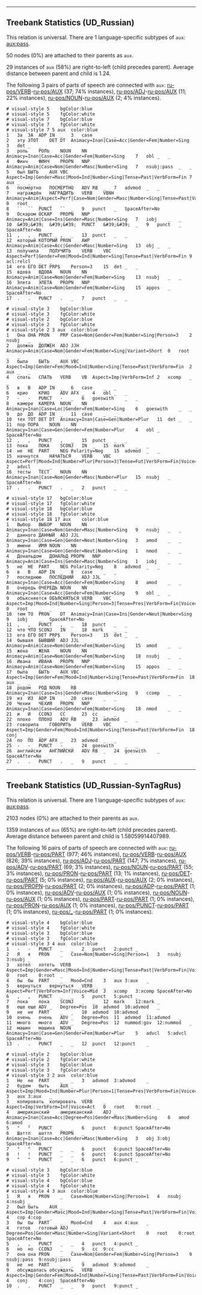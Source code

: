 

--------------------------------------------------------------------------------

## Treebank Statistics (UD_Russian)

This relation is universal.
There are 1 language-specific subtypes of `aux`: [aux:pass]().

50 nodes (0%) are attached to their parents as `aux`.

29 instances of `aux` (58%) are right-to-left (child precedes parent).
Average distance between parent and child is 1.24.

The following 3 pairs of parts of speech are connected with `aux`: [ru-pos/VERB]()-[ru-pos/AUX]() (37; 74% instances), [ru-pos/ADJ]()-[ru-pos/AUX]() (11; 22% instances), [ru-pos/NOUN]()-[ru-pos/AUX]() (2; 4% instances).


~~~ conllu
# visual-style 5	bgColor:blue
# visual-style 5	fgColor:white
# visual-style 7	bgColor:blue
# visual-style 7	fgColor:white
# visual-style 7 5 aux	color:blue
1	За	ЗА	ADP	IN	_	3	case	_	_
2	эту	ЭТОТ	DET	DT	Animacy=Inan|Case=Acc|Gender=Fem|Number=Sing	3	det	_	_
3	роль	РОЛЬ	NOUN	NN	Animacy=Inan|Case=Acc|Gender=Fem|Number=Sing	7	obl	_	_
4	Финч	ФИНЧ	PROPN	NNP	Animacy=Anim|Case=Nom|Gender=Masc|Number=Sing	7	nsubj:pass	_	_
5	был	БЫТЬ	AUX	VBC	Aspect=Imp|Gender=Masc|Mood=Ind|Number=Sing|Tense=Past|VerbForm=Fin	7	aux	_	_
6	посмертно	ПОСМЕРТНО	ADV	RB	_	7	advmod	_	_
7	награждён	НАГРАДИТЬ	VERB	VBNH	Animacy=Anim|Aspect=Perf|Case=Nom|Gender=Masc|Number=Sing|Tense=Past|Variant=Short|VerbForm=Part|Voice=Pass	0	root	_	_
8	``	``	PUNCT	``	_	9	punct	_	SpaceAfter=No
9	Оскаром	ОСКАР	PROPN	NNP	Animacy=Anim|Case=Ins|Gender=Masc|Number=Sing	7	iobj	_	_
10	&#39;&#39;	&#39;&#39;	PUNCT	&#39;&#39;	_	9	punct	_	SpaceAfter=No
11	,	,	PUNCT	,	_	13	punct	_	_
12	который	КОТОРЫЙ	PRON	AWP	Animacy=Anim|Case=Acc|Gender=Masc|Number=Sing	13	obj	_	_
13	получила	ПОЛУЧИТЬ	VERB	VBC	Aspect=Perf|Gender=Fem|Mood=Ind|Number=Sing|Tense=Past|VerbForm=Fin	9	acl:relcl	_	_
14	его	ЕГО	DET	PRP$	Person=3	15	det	_	_
15	вдова	ВДОВА	NOUN	NN	Animacy=Anim|Case=Nom|Gender=Fem|Number=Sing	13	nsubj	_	_
16	Элета	ЭЛЕТА	PROPN	NNP	Animacy=Anim|Case=Nom|Gender=Fem|Number=Sing	15	appos	_	SpaceAfter=No
17	.	.	PUNCT	.	_	7	punct	_	_

~~~


~~~ conllu
# visual-style 3	bgColor:blue
# visual-style 3	fgColor:white
# visual-style 2	bgColor:blue
# visual-style 2	fgColor:white
# visual-style 2 3 aux	color:blue
1	Она	ОНА	PRON	PRP	Case=Nom|Gender=Fem|Number=Sing|Person=3	2	nsubj	_	_
2	должна	ДОЛЖЕН	ADJ	JJH	Animacy=Anim|Case=Nom|Gender=Fem|Number=Sing|Variant=Short	0	root	_	_
3	была	БЫТЬ	AUX	VBC	Aspect=Imp|Gender=Fem|Mood=Ind|Number=Sing|Tense=Past|VerbForm=Fin	2	aux	_	_
4	спать	СПАТЬ	VERB	VB	Aspect=Imp|VerbForm=Inf	2	xcomp	_	_
5	в	В	ADP	IN	_	6	case	_	_
6	крио	КРИО	ADV	AFX	_	4	obl	_	_
7	-	-	PUNCT	-	_	6	goeswith	_	_
8	камере	КАМЕРА	NOUN	NN	Animacy=Inan|Case=Loc|Gender=Fem|Number=Sing	6	goeswith	_	_
9	до	ДО	ADP	IN	_	11	case	_	_
10	тех	ТОТ	DET	DT	Animacy=Inan|Case=Gen|Number=Plur	11	det	_	_
11	пор	ПОРА	NOUN	NN	Animacy=Inan|Case=Gen|Gender=Fem|Number=Plur	4	obl	_	SpaceAfter=No
12	,	,	PUNCT	,	_	15	punct	_	_
13	пока	ПОКА	SCONJ	IN	_	15	mark	_	_
14	не	НЕ	PART	NEG	Polarity=Neg	15	advmod	_	_
15	начнутся	НАЧАТЬСЯ	VERB	VBC	Aspect=Perf|Mood=Ind|Number=Plur|Person=3|Tense=Fut|VerbForm=Fin|Voice=Mid	2	advcl	_	_
16	тесты	ТЕСТ	NOUN	NN	Animacy=Inan|Case=Nom|Gender=Masc|Number=Plur	15	nsubj	_	SpaceAfter=No
17	.	.	PUNCT	.	_	2	punct	_	_

~~~


~~~ conllu
# visual-style 17	bgColor:blue
# visual-style 17	fgColor:white
# visual-style 18	bgColor:blue
# visual-style 18	fgColor:white
# visual-style 18 17 aux	color:blue
1	Выбор	ВЫБОР	NOUN	NN	Animacy=Inan|Case=Nom|Gender=Masc|Number=Sing	9	nsubj	_	_
2	данного	ДАННЫЙ	ADJ	JJL	Animacy=Inan|Case=Gen|Gender=Neut|Number=Sing	3	amod	_	_
3	имени	ИМЯ	NOUN	NN	Animacy=Inan|Case=Gen|Gender=Neut|Number=Sing	1	nmod	_	_
4	Дональдом	ДОНАЛЬД	PROPN	NNP	Animacy=Anim|Case=Ins|Gender=Masc|Number=Sing	1	iobj	_	_
5	не	НЕ	PART	NEG	Polarity=Neg	8	advmod	_	_
6	в	В	ADP	IN	_	8	case	_	_
7	последнюю	ПОСЛЕДНИЙ	ADJ	JJL	Animacy=Inan|Case=Acc|Gender=Fem|Number=Sing	8	amod	_	_
8	очередь	ОЧЕРЕДЬ	NOUN	NN	Animacy=Inan|Case=Acc|Gender=Fem|Number=Sing	9	obl	_	_
9	объясняется	ОБЪЯСНЯТЬСЯ	VERB	VBC	Aspect=Imp|Mood=Ind|Number=Sing|Person=3|Tense=Pres|VerbForm=Fin|Voice=Mid	0	root	_	_
10	тем	ТО	PRON	DT	Animacy=Inan|Case=Ins|Gender=Neut|Number=Sing	9	iobj	_	SpaceAfter=No
11	,	,	PUNCT	,	_	18	punct	_	_
12	что	ЧТО	SCONJ	IN	_	18	mark	_	_
13	его	ЕГО	DET	PRP$	Person=3	15	det	_	_
14	бывшая	БЫВШИЙ	ADJ	JJL	Animacy=Anim|Case=Nom|Gender=Fem|Number=Sing	15	amod	_	_
15	жена	ЖЕНА	NOUN	NN	Animacy=Anim|Case=Nom|Gender=Fem|Number=Sing	18	nsubj	_	_
16	Ивана	ИВАНА	PROPN	NNP	Animacy=Anim|Case=Nom|Gender=Fem|Number=Sing	15	appos	_	_
17	была	БЫТЬ	AUX	VBC	Aspect=Imp|Gender=Fem|Mood=Ind|Number=Sing|Tense=Past|VerbForm=Fin	18	aux	_	_
18	родом	РОД	NOUN	RB	Animacy=Inan|Case=Ins|Gender=Masc|Number=Sing	9	ccomp	_	_
19	из	ИЗ	ADP	IN	_	20	case	_	_
20	Чехии	ЧЕХИЯ	PROPN	NNP	Animacy=Inan|Case=Gen|Gender=Fem|Number=Sing	18	nmod	_	_
21	и	И	CCONJ	CC	_	23	cc	_	_
22	плохо	ПЛОХО	ADV	RB	_	23	advmod	_	_
23	говорила	ГОВОРИТЬ	VERB	VBC	Aspect=Imp|Gender=Fem|Mood=Ind|Number=Sing|Tense=Past|VerbForm=Fin	18	conj	_	_
24	по	ПО	ADP	AFX	_	23	advmod	_	_
25	-	-	PUNCT	-	_	24	goeswith	_	_
26	английски	АНГЛИЙСКИ	ADV	RB	_	24	goeswith	_	SpaceAfter=No
27	.	.	PUNCT	.	_	9	punct	_	_

~~~




--------------------------------------------------------------------------------

## Treebank Statistics (UD_Russian-SynTagRus)

This relation is universal.
There are 1 language-specific subtypes of `aux`: [aux:pass]().

2103 nodes (0%) are attached to their parents as `aux`.

1359 instances of `aux` (65%) are right-to-left (child precedes parent).
Average distance between parent and child is 1.58059914407989.

The following 16 pairs of parts of speech are connected with `aux`: [ru-pos/VERB]()-[ru-pos/PART]() (977; 46% instances), [ru-pos/VERB]()-[ru-pos/AUX]() (826; 39% instances), [ru-pos/ADJ]()-[ru-pos/PART]() (147; 7% instances), [ru-pos/ADV]()-[ru-pos/PART]() (69; 3% instances), [ru-pos/NOUN]()-[ru-pos/PART]() (55; 3% instances), [ru-pos/PRON]()-[ru-pos/PART]() (13; 1% instances), [ru-pos/DET]()-[ru-pos/PART]() (5; 0% instances), [ru-pos/AUX]()-[ru-pos/AUX]() (2; 0% instances), [ru-pos/PROPN]()-[ru-pos/PART]() (2; 0% instances), [ru-pos/ADP]()-[ru-pos/PART]() (1; 0% instances), [ru-pos/ADV]()-[ru-pos/AUX]() (1; 0% instances), [ru-pos/NOUN]()-[ru-pos/AUX]() (1; 0% instances), [ru-pos/PART]()-[ru-pos/PART]() (1; 0% instances), [ru-pos/PRON]()-[ru-pos/AUX]() (1; 0% instances), [ru-pos/PUNCT]()-[ru-pos/PART]() (1; 0% instances), [ru-pos/_]()-[ru-pos/PART]() (1; 0% instances).


~~~ conllu
# visual-style 4	bgColor:blue
# visual-style 4	fgColor:white
# visual-style 3	bgColor:blue
# visual-style 3	fgColor:white
# visual-style 3 4 aux	color:blue
1	-	-	PUNCT	_	_	2	punct	2:punct	_
2	Я	я	PRON	_	Case=Nom|Number=Sing|Person=1	3	nsubj	3:nsubj	_
3	хотел	хотеть	VERB	_	Aspect=Imp|Gender=Masc|Mood=Ind|Number=Sing|Tense=Past|VerbForm=Fin|Voice=Act	0	root	0:root	_
4	бы	бы	PART	_	Mood=Cnd	3	aux	3:aux	_
5	вернуться	вернуться	VERB	_	Aspect=Perf|VerbForm=Inf|Voice=Mid	3	xcomp	3:xcomp	SpaceAfter=No
6	,	,	PUNCT	_	_	5	punct	5:punct	_
7	пока	пока	SCONJ	_	_	12	mark	12:mark	_
8	еще	еще	ADV	_	Degree=Pos	10	advmod	10:advmod	_
9	не	не	PART	_	_	10	advmod	10:advmod	_
10	очень	очень	ADV	_	Degree=Pos	11	advmod	11:advmod	_
11	много	много	ADV	_	Degree=Pos	12	nummod:gov	12:nummod	_
12	машин	машина	NOUN	_	Animacy=Inan|Case=Gen|Gender=Fem|Number=Plur	5	advcl	5:advcl	SpaceAfter=No
13	.	.	PUNCT	_	_	12	punct	12:punct	_

~~~


~~~ conllu
# visual-style 2	bgColor:blue
# visual-style 2	fgColor:white
# visual-style 3	bgColor:blue
# visual-style 3	fgColor:white
# visual-style 3 2 aux	color:blue
1	Не	не	PART	_	_	3	advmod	3:advmod	_
2	будем	быть	AUX	_	Aspect=Imp|Mood=Ind|Number=Plur|Person=1|Tense=Pres|VerbForm=Fin|Voice=Act	3	aux	3:aux	_
3	копировать	копировать	VERB	_	Aspect=Imp|VerbForm=Inf|Voice=Act	0	root	0:root	_
4	американский	американский	ADJ	_	Animacy=Inan|Case=Acc|Degree=Pos|Gender=Masc|Number=Sing	6	amod	6:amod	_
5	"	"	PUNCT	_	_	6	punct	6:punct	SpaceAfter=No
6	Шаттл	шаттл	PROPN	_	Animacy=Inan|Case=Acc|Gender=Masc|Number=Sing	3	obj	3:obj	SpaceAfter=No
7	"	"	PUNCT	_	_	6	punct	6:punct	SpaceAfter=No
8	!	!	PUNCT	_	_	6	punct	6:punct	SpaceAfter=No
9	"	"	PUNCT	_	_	6	punct	6:punct	_

~~~


~~~ conllu
# visual-style 3	bgColor:blue
# visual-style 3	fgColor:white
# visual-style 4	bgColor:blue
# visual-style 4	fgColor:white
# visual-style 4 3 aux	color:blue
1	Я	я	PRON	_	Case=Nom|Number=Sing|Person=1	4	nsubj	4:nsubj	_
2	был	быть	AUX	_	Aspect=Imp|Gender=Masc|Mood=Ind|Number=Sing|Tense=Past|VerbForm=Fin|Voice=Act	4	cop	4:cop	_
3	бы	бы	PART	_	Mood=Cnd	4	aux	4:aux	_
4	готов	готовый	ADJ	_	Degree=Pos|Gender=Masc|Number=Sing|Variant=Short	0	root	0:root	SpaceAfter=No
5	,	,	PUNCT	_	_	4	punct	4:punct	_
6	но	но	CCONJ	_	_	9	cc	9:cc	_
7	она	она	PRON	_	Case=Nom|Gender=Fem|Number=Sing|Person=3	9	nsubj:pass	9:nsubj:pass	_
8	не	не	PART	_	_	9	advmod	9:advmod	_
9	обсуждалась	обсуждать	VERB	_	Aspect=Imp|Gender=Fem|Mood=Ind|Number=Sing|Tense=Past|VerbForm=Fin|Voice=Pass	4	conj	4:conj	SpaceAfter=No
10	.	.	PUNCT	_	_	9	punct	9:punct	_

~~~



